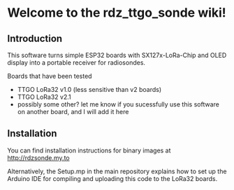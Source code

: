 # Welcome to the rdz_ttgo_sonde wiki!

## Introduction

This software turns simple ESP32 boards with SX127x-LoRa-Chip and OLED display into a portable receiver for radiosondes.

Boards that have been tested
- TTGO LoRa32 v1.0 (less sensitive than v2 boards)
- TTGO LoRa32 v2.1
- possibly some other? let me know if you sucessfully use this software on another board, and I will add it here

## Installation

You can find installation instructions for binary images at http://rdzsonde.my.to

Alternatively, the Setup.mp in the main repository explains how to set up the Arduino IDE for compiling and uploading this code to the LoRa32 boards.